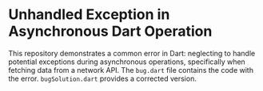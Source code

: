 # Unhandled Exception in Asynchronous Dart Operation

This repository demonstrates a common error in Dart: neglecting to handle potential exceptions during asynchronous operations, specifically when fetching data from a network API.  The `bug.dart` file contains the code with the error.  `bugSolution.dart` provides a corrected version.
